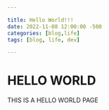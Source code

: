 ```yaml
---

title: Hello World!!!
date: 2022-11-08 12:00:00 -500
categories: [blog,life]
tags: [blog, life, dev]

---
```


# HELLO WORLD
THIS IS A HELLO WORLD PAGE


